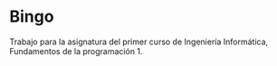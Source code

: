 # Bingo
Trabajo para la asignatura del primer curso de Ingeniería Informática, Fundamentos de la programación 1.
